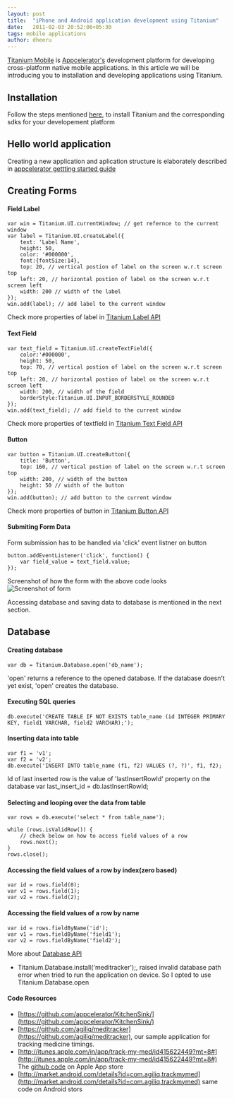 ```yaml
---
layout: post
title:  "iPhone and Android application development using Titanium"
date:   2011-02-03 20:52:06+05:30
tags: mobile applications
author: dheeru
---
```

[Titanium Mobile](http://www.appcelerator.com/products/titanium-mobile-application-development/) is [Appcelerator's](http://www.appcelerator.com/) development platform for developing cross-platform native mobile applications. In this article we will be introducing you to installation and developing applications using Titanium.

## Installation 

Follow the steps mentioned [here](http://guides.appcelerator.com/en/getting_started.html#installing_titanium), to install Titanium and the corresponding sdks for your developement platform

## Hello world application

Creating a new application and aplication structure is elaborately described in [appcelerator gettting started guide](http://guides.appcelerator.com/en/getting_started.html#hello_world!)


## Creating Forms

#### Field Label
	var win = Titanium.UI.currentWindow; // get refernce to the current window
	var label = Titanium.UI.createLabel({
		text: 'Label Name',
		height: 50,
		color: '#000000',
		font:{fontSize:14},
		top: 20, // vertical postion of label on the screen w.r.t screen top
		left: 20, // horizontal postion of label on the screen w.r.t screen left
		width: 200 // width of the label
	});
	win.add(label); // add label to the current window

Check more properties of label in [Titanium Label API](http://developer.appcelerator.com/apidoc/mobile/latest/Titanium.UI.Label-object.html)

#### Text Field
	var text_field = Titanium.UI.createTextField({
		color:'#000000',
		height: 50,
		top: 70, // vertical postion of label on the screen w.r.t screen top
		left: 20, // horizontal postion of label on the screen w.r.t screen left
		width: 200, // width of the field
		borderStyle:Titanium.UI.INPUT_BORDERSTYLE_ROUNDED
	});
	win.add(text_field); // add field to the current window


Check more properties of textfield in [Titanium Text Field API](http://developer.appcelerator.com/apidoc/mobile/latest/Titanium.UI.TextField-object.html)

#### Button
	var button = Titanium.UI.createButton({
		title: 'Button',
		top: 160, // vertical postion of label on the screen w.r.t screen top
		width: 200, // width of the button
		height: 50 // width of the button
	});
	win.add(button); // add button to the current window
Check more properties of button in [Titanium Button API](http://developer.appcelerator.com/apidoc/mobile/latest/Titanium.UI.Button-object)
	
#### Submiting Form Data

Form submission has to be handled via 'click' event listner on button

	button.addEventListener('click', function() { 
		var field_value = text_field.value;
	});

Screenshot of how the form with the above code looks
![Screenshot of form](http://media.agiliq.com/images/blog/iphone_screenshot.png "Form Screenshot")

Accessing database and saving data to database is mentioned in the next section.



## Database

#### Creating database

    var db = Titanium.Database.open('db_name');

'open' returns a reference to the opened database. If the database doesn't yet exist, 'open' creates the database.
	

#### Executing SQL queries

    db.execute('CREATE TABLE IF NOT EXISTS table_name (id INTEGER PRIMARY KEY, field1 VARCHAR, field2 VARCHAR);');


#### Inserting data into table

    var f1 = 'v1';
    var f2 = 'v2';
    db.execute('INSERT INTO table_name (f1, f2) VALUES (?, ?)', f1, f2);


Id of last inserted row is the value of 'lastInsertRowId' property on the database
    var last_insert_id = db.lastInsertRowId;


#### Selecting and looping over the data from table

    var rows = db.execute('select * from table_name');
	
    while (rows.isValidRow()) {
        // check below on how to access field values of a row
	    rows.next();
    }
    rows.close();


#### Accessing the field values of a row by index(zero based)

    var id = rows.field(0);
    var v1 = rows.field(1);
    var v2 = rows.field(2);


#### Accessing the field values of a row by name

    var id = rows.fieldByName('id');
    var v1 = rows.fieldByName('field1');
    var v2 = rows.fieldByName('field2');

More about [Database API](http://developer.appcelerator.com/apidoc/mobile/latest/Titanium.Database-module)

* Titanium.Database.install('meditracker');, raised invalid database path error when tried to run the application on device. So I opted to use Titanium.Database.open



#### Code Resources

* [https://github.com/appcelerator/KitchenSink/](https://github.com/appcelerator/KitchenSink/)
* [https://github.com/agiliq/meditracker](https://github.com/agiliq/meditracker), our sample application for tracking medicine timings.
* [http://itunes.apple.com/in/app/track-my-med/id415622449?mt=8#](http://itunes.apple.com/in/app/track-my-med/id415622449?mt=8#) The [github code](https://github.com/agiliq/meditracker) on Apple App store
* [http://market.android.com/details?id=com.agiliq.trackmymed](http://market.android.com/details?id=com.agiliq.trackmymed) same code on Android stors



